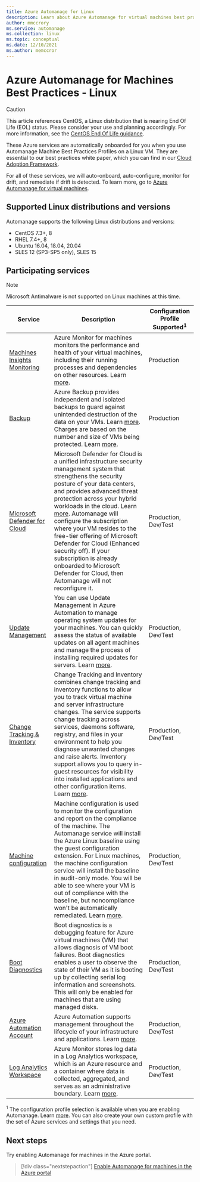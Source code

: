 ```yaml
---
title: Azure Automanage for Linux
description: Learn about Azure Automanage for virtual machines best practices for services that are automatically onboarded and configured for Linux machines.
author: mmccrory
ms.service: automanage
ms.collection: linux
ms.topic: conceptual
ms.date: 12/10/2021
ms.author: memccror
---
```


# Azure Automanage for Machines Best Practices - Linux

> [!CAUTION]
> This article references CentOS, a Linux distribution that is nearing End Of Life (EOL) status. Please consider your use and planning accordingly. For more information, see the [CentOS End Of Life guidance](~/articles/virtual-machines/workloads/centos/centos-end-of-life.md).

These Azure services are automatically onboarded for you when you use Automanage Machine Best Practices Profiles on a Linux VM. They are essential to our best practices white paper, which you can find in our [Cloud Adoption Framework](/azure/cloud-adoption-framework/manage/azure-server-management).

For all of these services, we will auto-onboard, auto-configure, monitor for drift, and remediate if drift is detected. To learn more, go to [Azure Automanage for virtual machines](overview-about.md).

## Supported Linux distributions and versions

Automanage supports the following Linux distributions and versions:

- CentOS 7.3+, 8
- RHEL 7.4+, 8
- Ubuntu 16.04, 18.04, 20.04
- SLES 12 (SP3-SP5 only), SLES 15

## Participating services

>[!NOTE]
> Microsoft Antimalware is not supported on Linux machines at this time.

| Service                                                                              | Description                                                                                                                                                                                                                                                                                                                                                                                                                                                                                                                                                                   | Configuration Profile Supported<sup>1</sup> |
| ------------------------------------------------------------------------------------ | ----------------------------------------------------------------------------------------------------------------------------------------------------------------------------------------------------------------------------------------------------------------------------------------------------------------------------------------------------------------------------------------------------------------------------------------------------------------------------------------------------------------------------------------------------------------------------- | ------------------------------------------- |
| [Machines Insights Monitoring](../azure-monitor/vm/vminsights-overview.md)           | Azure Monitor for machines monitors the performance and health of your virtual machines, including their running processes and dependencies on other resources. Learn [more](../azure-monitor/vm/vminsights-overview.md).                                                                                                                                                                                                                                                                                                                                                     | Production                                  |
| [Backup](../backup/backup-overview.md)                                               | Azure Backup provides independent and isolated backups to guard against unintended destruction of the data on your VMs. Learn [more](../backup/backup-azure-vms-introduction.md). Charges are based on the number and size of VMs being protected. Learn [more](https://azure.microsoft.com/pricing/details/backup/).                                                                                                                                                                                                                                                         | Production                                  |
| [Microsoft Defender for Cloud](../security-center/security-center-introduction.md)   | Microsoft Defender for Cloud is a unified infrastructure security management system that strengthens the security posture of your data centers, and provides advanced threat protection across your hybrid workloads in the cloud. Learn [more](../security-center/security-center-introduction.md).  Automanage will configure the subscription where your VM resides to the free-tier offering of Microsoft Defender for Cloud (Enhanced security off). If your subscription is already onboarded to Microsoft Defender for Cloud, then Automanage will not reconfigure it. | Production, Dev/Test                        |
| [Update Management](../automation/update-management/overview.md)                     | You can use Update Management in Azure Automation to manage operating system updates for your machines. You can quickly assess the status of available updates on all agent machines and manage the process of installing required updates for servers. Learn [more](../automation/update-management/overview.md).                                                                                                                                                                                                                                                            | Production, Dev/Test                        |
| [Change Tracking & Inventory](../automation/change-tracking/overview.md)             | Change Tracking and Inventory combines change tracking and inventory functions to allow you to track virtual machine and server infrastructure changes. The service supports change tracking across services, daemons software, registry, and files in your environment to help you diagnose unwanted changes and raise alerts. Inventory support allows you to query in-guest resources for visibility into installed applications and other configuration items.  Learn [more](../automation/change-tracking/overview.md).                                                  | Production, Dev/Test                        |
| [Machine configuration](../governance/machine-configuration/overview.md)             | Machine configuration is used to monitor the configuration and report on the compliance of the machine. The Automanage service will install the Azure Linux baseline using the guest configuration extension. For Linux machines, the machine configuration service will install the baseline in audit-only mode. You will be able to see where your VM is out of compliance with the baseline, but noncompliance won't be automatically remediated. Learn [more](../governance/machine-configuration/overview.md).                                                           | Production, Dev/Test                        |
| [Boot Diagnostics](../virtual-machines/boot-diagnostics.md)                          | Boot diagnostics is a debugging feature for Azure virtual machines (VM) that allows diagnosis of VM boot failures. Boot diagnostics enables a user to observe the state of their VM as it is booting up by collecting serial log information and screenshots. This will only be enabled for machines that are using managed disks.                                                                                                                                                                                                                                            | Production, Dev/Test                        |
| [Azure Automation Account](../automation/automation-create-standalone-account.md)    | Azure Automation supports management throughout the lifecycle of your infrastructure and applications. Learn [more](../automation/automation-intro.md).                                                                                                                                                                                                                                                                                                                                                                                                                       | Production, Dev/Test                        |
| [Log Analytics Workspace](../azure-monitor/logs/log-analytics-workspace-overview.md) | Azure Monitor stores log data in a Log Analytics workspace, which is an Azure resource and a container where data is collected, aggregated, and serves as an administrative boundary. Learn [more](../azure-monitor/logs/workspace-design.md).                                                                                                                                                                                                                                                                                                                                | Production, Dev/Test                        |


<sup>1</sup> The configuration profile selection is available when you are enabling Automanage. Learn [more](overview-configuration-profiles.md). You can also create your own custom profile with the set of Azure services and settings that you need.


## Next steps

Try enabling Automanage for machines in the Azure portal.

> [!div class="nextstepaction"]
> [Enable Automanage for machines in the Azure portal](quick-create-virtual-machines-portal.md)
